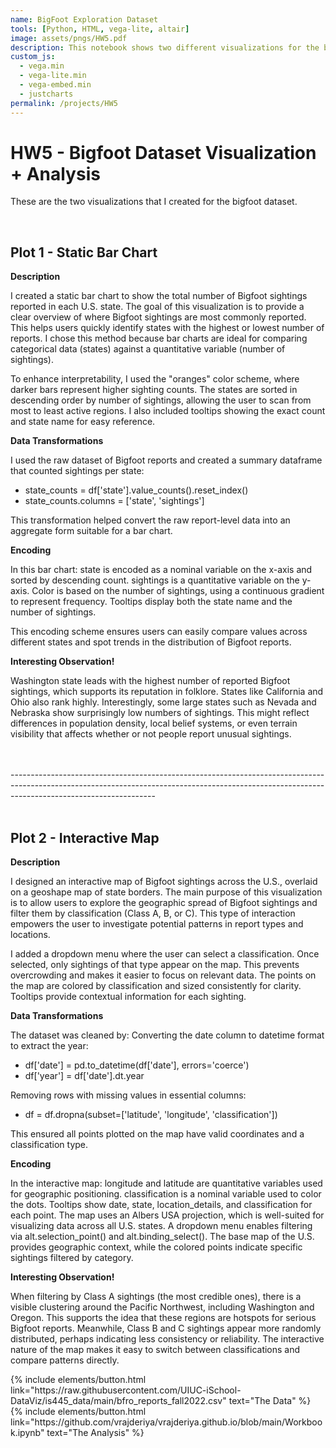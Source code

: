 ```yaml
---
name: BigFoot Exploration Dataset
tools: [Python, HTML, vega-lite, altair]
image: assets/pngs/HW5.pdf
description: This notebook shows two different visualizations for the bigfoot dataset!
custom_js:
  - vega.min
  - vega-lite.min
  - vega-embed.min
  - justcharts
permalink: /projects/HW5
---
```


# HW5 - Bigfoot Dataset Visualization + Analysis

<p> These are the two visualizations that I created for the bigfoot dataset.</p>

<br>

##  Plot 1 - Static Bar Chart

**Description**
<p>I created a static bar chart to show the total number of Bigfoot sightings reported in each U.S. state. The goal of this visualization is to provide a clear overview of where Bigfoot sightings are most commonly reported. This helps users quickly identify states with the highest or lowest number of reports. I chose this method because bar charts are ideal for comparing categorical data (states) against a quantitative variable (number of sightings).

To enhance interpretability, I used the "oranges" color scheme, where darker bars represent higher sighting counts. The states are sorted in descending order by number of sightings, allowing the user to scan from most to least active regions. I also included tooltips showing the exact count and state name for easy reference.</p>


**Data Transformations**
<p>I used the raw dataset of Bigfoot reports and created a summary dataframe that counted sightings per state:</p>

<ul>
<li> state_counts = df['state'].value_counts().reset_index() </li>
<li> state_counts.columns = ['state', 'sightings'] </li>
</ul>

This transformation helped convert the raw report-level data into an aggregate form suitable for a bar chart.

**Encoding**
<p> In this bar chart:
state is encoded as a nominal variable on the x-axis and sorted by descending count.
sightings is a quantitative variable on the y-axis.
Color is based on the number of sightings, using a continuous gradient to represent frequency.
Tooltips display both the state name and the number of sightings.

This encoding scheme ensures users can easily compare values across different states and spot trends in the distribution of Bigfoot reports. </p>

**Interesting Observation!**
<p>Washington state leads with the highest number of reported Bigfoot sightings, which supports its reputation in folklore. States like California and Ohio also rank highly. Interestingly, some large states such as Nevada and Nebraska show surprisingly low numbers of sightings. This might reflect differences in population density, local belief systems, or even terrain visibility that affects whether or not people report unusual sightings.</p>


<br>
<br>
------------------------------------------------------------------------------------------------------------------------------------------------------------------------------------------------
<br>
<br>

##  Plot 2 - Interactive Map

**Description**
<p> I designed an interactive map of Bigfoot sightings across the U.S., overlaid on a geoshape map of state borders. The main purpose of this visualization is to allow users to explore the geographic spread of Bigfoot sightings and filter them by classification (Class A, B, or C). This type of interaction empowers the user to investigate potential patterns in report types and locations.

I added a dropdown menu where the user can select a classification. Once selected, only sightings of that type appear on the map. This prevents overcrowding and makes it easier to focus on relevant data. The points on the map are colored by classification and sized consistently for clarity. Tooltips provide contextual information for each sighting. </p>

**Data Transformations**
<p> The dataset was cleaned by:
Converting the date column to datetime format to extract the year:</p>
<ul>
<li>df['date'] = pd.to_datetime(df['date'], errors='coerce')</li>
<li>df['year'] = df['date'].dt.year</li>
</ul>
<p>Removing rows with missing values in essential columns:</p>
<ul>
<li>df = df.dropna(subset=['latitude', 'longitude', 'classification'])</li>
</ul>
<p>This ensured all points plotted on the map have valid coordinates and a classification type.</p>

**Encoding**
<p>In the interactive map:
longitude and latitude are quantitative variables used for geographic positioning.
classification is a nominal variable used to color the dots.
Tooltips show date, state, location_details, and classification for each point.
The map uses an Albers USA projection, which is well-suited for visualizing data across all U.S. states.
A dropdown menu enables filtering via alt.selection_point() and alt.binding_select().
The base map of the U.S. provides geographic context, while the colored points indicate specific sightings filtered by category. </p>

**Interesting Observation!**
<p> When filtering by Class A sightings (the most credible ones), there is a visible clustering around the Pacific Northwest, including Washington and Oregon. This supports the idea that these regions are hotspots for serious Bigfoot reports. Meanwhile, Class B and C sightings appear more randomly distributed, perhaps indicating less consistency or reliability. The interactive nature of the map makes it easy to switch between classifications and compare patterns directly. </p>

<div class="left">
{% include elements/button.html link="https://raw.githubusercontent.com/UIUC-iSchool-DataViz/is445_data/main/bfro_reports_fall2022.csv" text="The Data" %}
</div>

<div class="right">
{% include elements/button.html link="https://github.com/vrajderiya/vrajderiya.github.io/blob/main/Workbook.ipynb" text="The Analysis" %}
</div>

